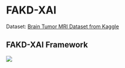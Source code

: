 # FAKD-XAI
Dataset: [Brain Tumor MRI Dataset from Kaggle](https://www.kaggle.com/datasets/masoudnickparvar/brain-tumor-mri-dataset)


## FAKD-XAI Framework

![](https://www.googleapis.com/download/storage/v1/b/kaggle-forum-message-attachments/o/inbox%2F19186184%2F4348607d22bdf346d095c61105ba4a59%2FFAKD-XAI.png?generation=1746009023884310&alt=media)



